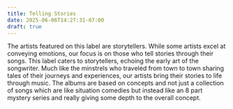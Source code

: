 ```yaml
---
title: Telling Stories
date: 2025-06-06T14:27:31-07:00
draft: true
---
```

The artists featured on this label are storytellers. While some artists excel at conveying emotions, our focus is on those who tell stories through their songs. This label caters to storytellers, echoing the early art of the songwriter. Much like the minstrels who traveled from town to town sharing tales of their journeys and experiences, our artists bring their stories to life through music. The albums are based on concepts and not just a collection of songs which are like situation comedies but instead like an 8 part mystery series and really giving some depth to the overall concept.